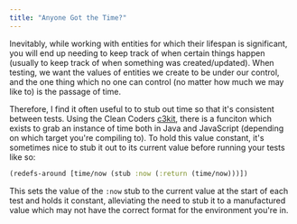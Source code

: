 ```yaml
---
title: "Anyone Got the Time?"
---
```


Inevitably, while working with entities for which their lifespan is significant, you will end up needing to keep track of when certain things happen (usually to keep track of when something was created/updated). When testing, we want the values of entities we create to be under our control, and the one thing which no one can control (no matter how much we may like to) is the passage of time.

Therefore, I find it often useful to to stub out time so that it's consistent between tests. Using the Clean Coders [c3kit](https://github.com/cleancoders/c3kit), there is a funciton which exists to grab an instance of time both in Java and JavaScript (depending on which target you're compiling to). To hold this value constant, it's sometimes nice to stub it out to its current value before running your tests like so:

```clojure
(redefs-around [time/now (stub :now (:return (time/now)))])
```

This sets the value of the `:now` stub to the current value at the start of each test and holds it constant, alleviating the need to stub it to a manufactured value which may not have the correct format for the environment you're in.